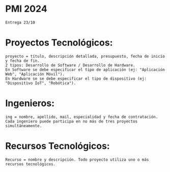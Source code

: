 # PMI 2024
    Entrega 23/10
# Proyectos Tecnológicos: 
    proyecto = título, descripción detallada, presupuesto, fecha de inicio y fecha de fin. 
    2 tipos: Desarrollo de Software / Desarrollo de Hardware.
    En Software se debe especificar el tipo de aplicación (ej: "Aplicación Web", "Aplicación Móvil"). 
    En Hardware se se debe especificar el tipo de dispositivo (ej: "Dispositivo IoT", "Robótica"). 
# Ingenieros: 
    ing = nombre, apellido, mail, especialidad y fecha de contratación. 
    Cada ingeniero puede participa en no más de tres proyectos simultáneamente. 
# Recursos Tecnológicos: 
    Recurso = nombre y descripción. Todo proyecto utiliza uno o más recursos tecnológicos. 
